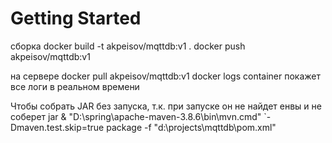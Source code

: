 # Getting Started

сборка
docker build -t akpeisov/mqttdb:v1 .
docker push akpeisov/mqttdb:v1

на сервере
docker pull akpeisov/mqttdb:v1
docker logs container  покажет все логи в реальном времени


Чтобы собрать JAR без запуска, т.к. при запуске он не найдет енвы и не соберет jar
& "D:\spring\apache-maven-3.8.6\bin\mvn.cmd" `-Dmaven.test.skip=true package -f "d:\projects\mqttdb\pom.xml"